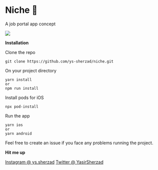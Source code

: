 # Niche 👑
A job portal app concept

![](Niche.gif)

**Installation**

Clone the repo
```
git clone https://github.com/ys-sherzad/niche.git
```
On your project directory

```
yarn install
or
npm run install
```
Install pods for iOS
```
npx pod-install
```
Run the app
```
yarn ios
or 
yarn android
```

Feel free to create an issue if you face any problems running the project.

**Hit me up**

[Instagram @ ys.sherzad](https://www.instagram.com/ys.sherzad/)
[Twitter @ YasirSherzad](https://twitter.com/YasirSherzad)
